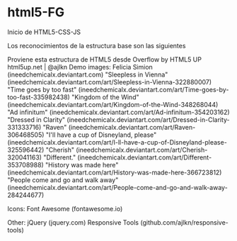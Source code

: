 # html5-FG
Inicio de HTML5-CSS-JS

Los reconocimientos de la estructura base son las siguientes

Proviene esta estructura de HTML5 desde Overflow by HTML5 UP html5up.net | @ajlkn
Demo images:
Felicia Simion (ineedchemicalx.deviantart.com)
"Sleepless in Vienna" (ineedchemicalx.deviantart.com/art/Sleepless-in-Vienna-322880007)
"Time goes by too fast" (ineedchemicalx.deviantart.com/art/Time-goes-by-too-fast-335982438)
"Kingdom of the Wind" (ineedchemicalx.deviantart.com/art/Kingdom-of-the-Wind-348268044)
"Ad infinitum" (ineedchemicalx.deviantart.com/art/Ad-infinitum-354203162)
"Dressed in Clarity" (ineedchemicalx.deviantart.com/art/Dressed-in-Clarity-331333716)
"Raven" (ineedchemicalx.deviantart.com/art/Raven-306468505)
"I'll have a cup of Disneyland, please" (ineedchemicalx.deviantart.com/art/I-ll-have-a-cup-of-Disneyland-please-325596442)
"Cherish" (ineedchemicalx.deviantart.com/art/Cherish-320041163)
"Different." (ineedchemicalx.deviantart.com/art/Different-353708988)
"History was made here" (ineedchemicalx.deviantart.com/art/History-was-made-here-366723812)
"People come and go and walk away" (ineedchemicalx.deviantart.com/art/People-come-and-go-and-walk-away-284244677)

Icons:
Font Awesome (fontawesome.io)

Other:
jQuery (jquery.com)
Responsive Tools (github.com/ajlkn/responsive-tools)